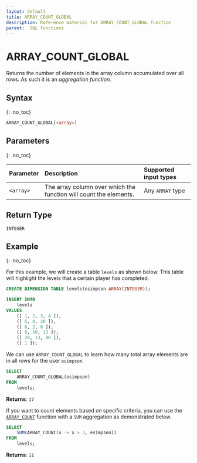 ```yaml
---
layout: default
title: ARRAY_COUNT_GLOBAL
description: Reference material for ARRAY_COUNT_GLOBAL function
parent:  SQL functions
---
```


# ARRAY\_COUNT\_GLOBAL

Returns the number of elements in the array column accumulated over all rows. As such it is an _aggregation function._

## Syntax
{: .no_toc}

```sql
ARRAY_COUNT_GLOBAL(<array>)
```

## Parameters 
{: .no_toc}

| Parameter   | Description                                                      | Supported input types 
| :----------- | :---------------------------------------------------------------- |:-------|
| `<array>` | The array column over which the function will count the elements. | Any `ARRAY` type |

## Return Type
`INTEGER`

## Example
{: .no_toc}

For this example, we will create a table `levels` as shown below. This table will highlight the levels that a certain player has completed. 

```sql
CREATE DIMENSION TABLE levels(esimpson ARRAY(INTEGER));

INSERT INTO
	levels
VALUES
	([ 1, 2, 3, 4 ]),
	([ 5, 0, 20 ]),
	([ 6, 2, 6 ]),
	([ 9, 10, 13 ]),
	([ 20, 13, 40 ]),
	([ 1 ]);
```

We can use `ARRAY_COUNT_GLOBAL` to learn how many total array elements are in all rows for the user `esimpson`.

```sql
SELECT
	ARRAY_COUNT_GLOBAL(esimpson)
FROM
	levels;
```

**Returns**: `17`

If you want to count elements based on specific criteria, you can use the [`ARRAY_COUNT`](./array-count.md) function with a `SUM` aggregation as demonstrated below.

```sql
SELECT
	SUM(ARRAY_COUNT(x -> x > 3, esimpson))
FROM
	levels;
```

**Returns**: `11`
